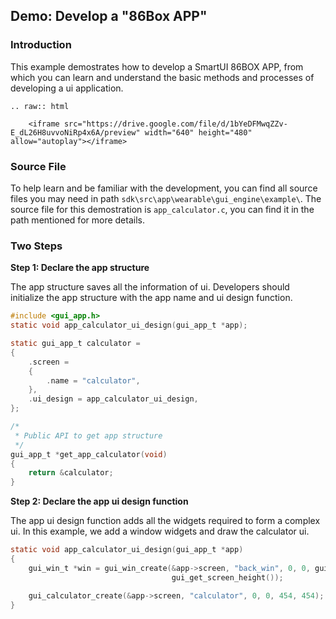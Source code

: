 ##  Demo: Develop a "86Box APP"
### Introduction
This example demostrates how to develop a SmartUI 86BOX APP, from which you can learn and understand the basic methods and processes of developing a ui application.


```eval_rst
.. raw:: html

    <iframe src="https://drive.google.com/file/d/1bYeDFMwqZZv-E_dL26H8uvvoNiRp4x6A/preview" width="640" height="480" allow="autoplay"></iframe>
```

### Source File
To help learn and be familiar with the development, you can find all source files you may need in path `sdk\src\app\wearable\gui_engine\example\`. The source file for this demostration is `app_calculator.c`, you can find it in the path mentioned for more details.


### Two Steps 
__Step 1:  Declare the app structure__

The app structure saves all the information of ui. Developers should initialize the app structure with the app name and ui design function.

```c
#include <gui_app.h>
static void app_calculator_ui_design(gui_app_t *app);

static gui_app_t calculator =
{
    .screen =
    {
        .name = "calculator",
    },
    .ui_design = app_calculator_ui_design,
};

/*
 * Public API to get app structure
 */
gui_app_t *get_app_calculator(void)
{
    return &calculator;
}
```
__Step 2:  Declare the app ui design function__

The app ui design function adds all the widgets required to form a complex ui. In this example, we add a window widgets and draw the calculator ui. 

```c
static void app_calculator_ui_design(gui_app_t *app)
{
    gui_win_t *win = gui_win_create(&app->screen, "back_win", 0, 0, gui_get_screen_width(),
                                    gui_get_screen_height());

    gui_calculator_create(&app->screen, "calculator", 0, 0, 454, 454);
}
```

